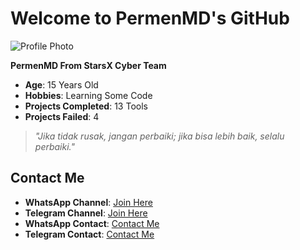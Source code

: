 # Welcome to PermenMD's GitHub

![Profile Photo](https://telegra.ph/file/450c0f29b25e7d6e51cdd.jpg)

**PermenMD From StarsX Cyber Team**

- **Age**: 15 Years Old
- **Hobbies**: Learning Some Code
- **Projects Completed**: 13 Tools
- **Projects Failed**: 4

> *"Jika tidak rusak, jangan perbaiki; jika bisa lebih baik, selalu perbaiki."*

## Contact Me

- **WhatsApp Channel**: [Join Here](https://whatsapp.com/channel/0029Vak5xvj7YSdBOhdL2a18)
- **Telegram Channel**: [Join Here](https://t.me/permenmdproof)
- **WhatsApp Contact**: [Contact Me](https://wa.me/6285732351432)
- **Telegram Contact**: [Contact Me](https://starsxpermen_md.t.me)
